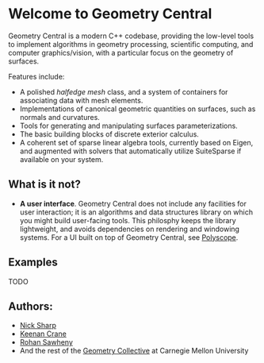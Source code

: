 # Welcome to Geometry Central

Geometry Central is a modern C++ codebase, providing the low-level tools to implement algorithms in geometry processing, scientific computing, and computer graphics/vision, with a particular focus on the geometry of surfaces.

Features include:
- A polished *halfedge mesh* class, and a system of containers for associating data with mesh elements.
- Implementations of canonical geometric quantities on surfaces, such as normals and curvatures.
- Tools for generating and manipulating surfaces parameterizations.
- The basic building blocks of discrete exterior calculus.
- A coherent set of sparse linear algebra tools, currently based on Eigen, and augmented with solvers that automatically utilize SuiteSparse if available on your system.


## What is it not?
- **A user interface**. Geometry Central does not include any facilities for user interaction; it is an algorithms and data structures library on which you might build user-facing tools. This philosphy keeps the library lightweight, and avoids dependencies on rendering and windowing systems. For a UI built on top of Geometry Central, see [Polyscope](https://github.com/nmwsharp/polyscope).

## Examples

TODO

## Authors:
- [Nick Sharp](http://nmwsharp.com)
- [Keenan Crane](http://keenan.is/here)
- [Rohan Sawheny](http://rohansawhney.io/)
- And the rest of the [Geometry Collective](http://geometry.cs.cmu.edu) at Carnegie Mellon University
